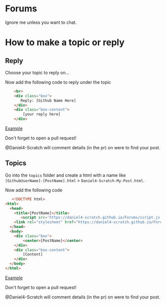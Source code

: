 # Forums
Ignore me unless you want to chat.
# How to make a topic or reply
## Reply

Choose your topic to reply on...

Now add the following code to reply under the topic
```html
    <br>
    <div class="box">
       Reply: [Github Name Here]
    </div>
    <div class="box-content">
        [your reply here]
    </div>
```
[Example](https://daniel4-scratch.github.io/Forums/topics/1)

Don't forget to open a pull request!

@Daniel4-Scratch will comment details (in the pr) on were to find your post.
## Topics

Go into the `topics` folder and create a html with a name like `[GithubUserName]-[PostName].html` > `Daniel4-Scratch-My-Post.html`.

Now add the following code
```html
   <!DOCTYPE html>
<html>
  <head>
    <title>[PostName]</title>
       <script src='https://daniel4-scratch.github.io/Forums/script.js' defer></script> 
    <link rel="stylesheet" href="https://daniel4-scratch.github.io/Forums/style.css">
  </head>
  <body>
    <div class="box">
        <center>[PostName]</center>
    </div>
    <div class="box-content">
        [Content]
    </div>
  </body>
</html>
```
[Example](https://daniel4-scratch.github.io/Forums/topics/1)

Don't forget to open a pull request!

@Daniel4-Scratch will comment details (in the pr) on were to find your post.
